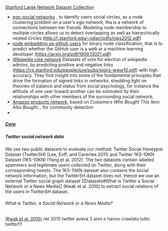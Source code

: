 [Stanford Large Network Dataset Collection](http://snap.stanford.edu/data/index.html)

- [ego-social networks](http://snap.stanford.edu/data/ego-Twitter.html) , to identify users social circles, as a node clustering problem on a user’s ego-network, tha is a network of connections between her friends. Modeling node membership to multiple circles allows us to detect overlapping as well as hierarchically nested circles (http://i.stanford.edu/~julian/pdfs/nips2012.pdf)
- [node embedding on github users](http://snap.stanford.edu/data/github-social.html)  for binary node classification, that is to predict whether the GitHub user is a web or a machine learning developer (https://arxiv.org/pdf/1909.13021.pdf)
- [Wikipedia vote network](http://snap.stanford.edu/data/wiki-Vote.html) Datasets of vote for election of wikipedia admins, by predicting positive and negative links (https://cs.stanford.edu/people/jure/pubs/signs-www10.pdf) with high accuracy. They find insight into some of the fundamental principles that drive the formation of signed links in networks, shedding light on theories of balance and status from social psychology, for instance the attitude of one user toward another can be estimated by their relationships with other members of the surrounding social network.
- [Amazon products network](http://snap.stanford.edu/data/com-Amazon.html), based on _Customers Who Bought This Item Also Bought..._ for community detection
- 


##### [Cora](https://paperswithcode.com/dataset/cora)

##### Twitter social network data
We use two public datasets to evaluate our method: Twitter Social Honeypot Dataset (TwitterSH) (Lee, Eoff, and Caverlee 2011) and Twitter 1KS-10KN Dataset (1KS-10KN) (Yang et al. 2012). The two datasets contain labeled spammers and legitimate users collected on Twitter, along with their corresponding tweets. The 1KS-10KN dataset also contains the social network information, but the TwitterSH dataset does not. Hence we use an external Twitter social graph dataset [[Datasets#What is Twitter a Social Network or a News Media]] (Kwak et al. 2010) to extract social relations of the users in TwitterSH dataset.

###### What is Twitter, a Social Network or a News Media? 
[(Kwak et al. 2010)](https://ink.library.smu.edu.sg/cgi/viewcontent.cgi?article=7104&context=sis_research)
nel 2010 twitter aveva 3 anni e hanno crawlato tutto twitter!!!